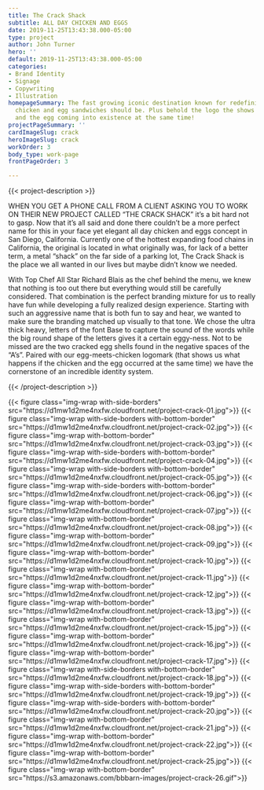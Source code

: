 ```yaml
---
title: The Crack Shack
subtitle: ALL DAY CHICKEN AND EGGS
date: 2019-11-25T13:43:38.000-05:00
type: project
author: John Turner
hero: ''
default: 2019-11-25T13:43:38.000-05:00
categories:
- Brand Identity
- Signage
- Copywriting
- Illustration
homepageSummary: The fast growing iconic destination known for redefining of what
  chicken and egg sandwiches should be. Plus behold the logo the shows the chicken
  and the egg coming into existence at the same time!
projectPageSummary: ''
cardImageSlug: crack
heroImageSlug: crack
workOrder: 3
body_type: work-page
frontPageOrder: 3

---
```

{{< project-description >}} <p>WHEN YOU GET A PHONE CALL FROM A CLIENT ASKING YOU TO WORK ON THEIR NEW PROJECT CALLED “THE CRACK SHACK” it’s a bit hard not to gasp. Now that it’s all said and done there couldn’t be a more perfect name for this in your face yet elegant all day chicken and eggs concept in San Diego, California. Currently one of the hottest expanding food chains in California, the original is located in what originally was, for lack of a better term, a metal “shack” on the far side of a parking lot, The Crack Shack is the place we all wanted in our lives but maybe didn’t know we needed.</p> <p>With Top Chef All Star Richard Blais as the chef behind the menu, we knew that nothing is too out there but everything would still be carefully considered. That combination is the perfect branding mixture for us to really have fun while developing a fully realized design experience. Starting with such an aggressive name that is both fun to say and hear, we wanted to make sure the branding matched up visually to that tone. We chose the ultra thick heavy, letters of the font Base to capture the sound of the words while the big round shape of the letters gives it a certain eggy-ness. Not to be missed are the two cracked egg shells found in the negative spaces of the “A’s”. Paired with our egg-meets-chicken logomark (that shows us what happens if the chicken and the egg occurred at the same time) we have the cornerstone of an incredible identity system.</p> {{< /project-description >}}

<div class="project-item">
{{< figure class="img-wrap with-side-borders" src="https://d1mw1d2me4nxfw.cloudfront.net/project-crack-01.jpg">}}
{{< figure class="img-wrap with-side-borders with-bottom-border" src="https://d1mw1d2me4nxfw.cloudfront.net/project-crack-02.jpg">}}
{{< figure class="img-wrap with-bottom-border" src="https://d1mw1d2me4nxfw.cloudfront.net/project-crack-03.jpg">}}
{{< figure class="img-wrap with-side-borders with-bottom-border" src="https://d1mw1d2me4nxfw.cloudfront.net/project-crack-04.jpg">}}
{{< figure class="img-wrap with-side-borders with-bottom-border" src="https://d1mw1d2me4nxfw.cloudfront.net/project-crack-05.jpg">}}
{{< figure class="img-wrap with-side-borders with-bottom-border" src="https://d1mw1d2me4nxfw.cloudfront.net/project-crack-06.jpg">}}
{{< figure class="img-wrap with-bottom-border" src="https://d1mw1d2me4nxfw.cloudfront.net/project-crack-07.jpg">}}
{{< figure class="img-wrap with-bottom-border" src="https://d1mw1d2me4nxfw.cloudfront.net/project-crack-08.jpg">}}
{{< figure class="img-wrap with-bottom-border" src="https://d1mw1d2me4nxfw.cloudfront.net/project-crack-09.jpg">}}
{{< figure class="img-wrap with-bottom-border" src="https://d1mw1d2me4nxfw.cloudfront.net/project-crack-10.jpg">}}
{{< figure class="img-wrap with-bottom-border" src="https://d1mw1d2me4nxfw.cloudfront.net/project-crack-11.jpg">}}
{{< figure class="img-wrap with-bottom-border" src="https://d1mw1d2me4nxfw.cloudfront.net/project-crack-12.jpg">}}
{{< figure class="img-wrap with-bottom-border" src="https://d1mw1d2me4nxfw.cloudfront.net/project-crack-13.jpg">}}
{{< figure class="img-wrap with-bottom-border" src="https://d1mw1d2me4nxfw.cloudfront.net/project-crack-15.jpg">}}
{{< figure class="img-wrap with-bottom-border" src="https://d1mw1d2me4nxfw.cloudfront.net/project-crack-16.jpg">}}
{{< figure class="img-wrap with-bottom-border" src="https://d1mw1d2me4nxfw.cloudfront.net/project-crack-17.jpg">}}
{{< figure class="img-wrap with-side-borders with-bottom-border" src="https://d1mw1d2me4nxfw.cloudfront.net/project-crack-18.jpg">}}
{{< figure class="img-wrap with-side-borders with-bottom-border" src="https://d1mw1d2me4nxfw.cloudfront.net/project-crack-19.jpg">}}
{{< figure class="img-wrap with-side-borders with-bottom-border" src="https://d1mw1d2me4nxfw.cloudfront.net/project-crack-20.jpg">}}
{{< figure class="img-wrap with-bottom-border" src="https://d1mw1d2me4nxfw.cloudfront.net/project-crack-21.jpg">}}
{{< figure class="img-wrap with-bottom-border" src="https://d1mw1d2me4nxfw.cloudfront.net/project-crack-22.jpg">}}
{{< figure class="img-wrap with-bottom-border" src="https://d1mw1d2me4nxfw.cloudfront.net/project-crack-25.jpg">}}
{{< figure class="img-wrap with-bottom-border" src="https://s3.amazonaws.com/bbbarn-images/project-crack-26.gif">}}
</div>